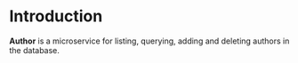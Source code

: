 # Introduction

**Author** is a microservice for listing, querying, adding and deleting authors in the database.
